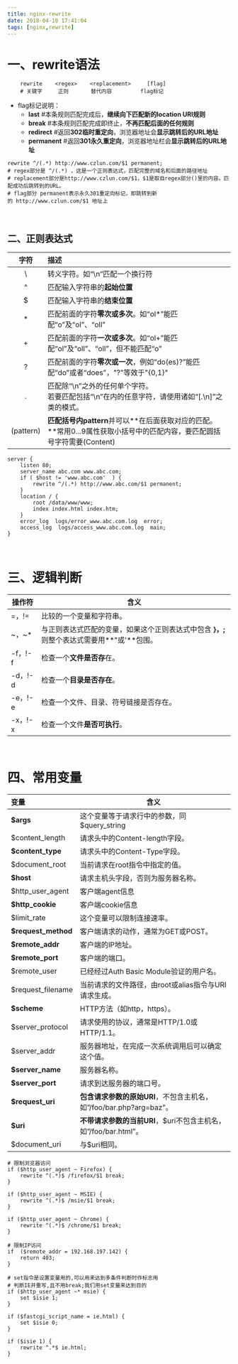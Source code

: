 ```yaml
---
title: nginx-rewrite
date: 2018-04-10 17:41:04
tags: [nginx,rewrite]
---
```


# 一、rewrite语法

```nginx
    rewrite    <regex>    <replacement>     [flag]       
    # 关键字     正则       替代内容         flag标记
```

- flag标记说明：
  - **last**  #本条规则匹配完成后，**继续向下匹配新的location URI规则**
  - **break**  #本条规则匹配完成即终止，**不再匹配后面的任何规则**
  - **redirect**  #返回**302临时重定向**，浏览器地址会**显示跳转后的URL地址**
  - **permanent**  #返回**301永久重定向**，浏览器地址栏会**显示跳转后的URL地址**

```nginx 
rewrite ^/(.*) http://www.czlun.com/$1 permanent;
# regex部分是 ^/(.*) ，这是一个正则表达式，匹配完整的域名和后面的路径地址
# replacement部分是http://www.czlun.com/$1，$1是取自regex部分()里的内容。匹配成功后跳转到的URL。
# flag部分 permanent表示永久301重定向标记，即跳转到新的 http://www.czlun.com/$1 地址上
```

<br/>

## 二、正则表达式

|   字符    | 描述                                                         |
| :-------: | :----------------------------------------------------------- |
|     \     | 转义字符。如“\n”匹配一个换行符                               |
|     ^     | 匹配输入字符串的**起始位置**                                 |
|     $     | 匹配输入字符串的**结束位置**                                 |
|     *     | 匹配前面的字符**零次或多次**。如“ol*”能匹配“o”及“ol”、“oll”  |
|     +     | 匹配前面的字符**一次或多次**。如“ol+”能匹配“ol”及“oll”、“oll”，但不能匹配“o” |
|     ?     | 匹配前面的字符**零次或一次**，例如“do(es)?”能匹配“do”或者“does”，"?"等效于"{0,1}" |
|     .     | 匹配除“\n”之外的任何单个字符。<br />若要匹配包括“\n”在内的任意字符，请使用诸如“[.\n]”之类的模式。 |
| (pattern) | **匹配括号内pattern**并可以**在后面获取对应的匹配。<br />**常用$0...$9属性获取小括号中的匹配内容，要匹配圆括号字符需要\(Content\) |

```nginx
server {
    listen 80;
    server_name abc.com www.abc.com;
    if ( $host != 'www.abc.com'  ) {
        rewrite ^/(.*) http://www.abc.com/$1 permanent;
    }
    location / {
        root /data/www/www;
        index index.html index.htm;
    }
    error_log  logs/error_www.abc.com.log  error;
    access_log  logs/access_www.abc.com.log  main;
}
```

<br/>

# 三、逻辑判断

| 操作符  | 含义                                                         |
| ------- | ------------------------------------------------------------ |
| =，!=   | 比较的一个变量和字符串。                                     |
| ~，~*   | 与正则表达式匹配的变量，如果这个正则表达式中包含 **}，;** 则整个表达式需要用**"或'**包围。 |
| -f，!-f | 检查一个**文件是否存**在。                                   |
| -d，!-d | 检查一个**目录是否存在**。                                   |
| -e，!-e | 检查一个文件、目录、符号链接是否存在。                       |
| -x，!-x | 检查一个文件**是否可执行**。                                 |

<br/>

# 四、常用变量

| 变量                | 含义                                                         |
| :------------------ | ------------------------------------------------------------ |
| **$args**           | 这个变量等于请求行中的参数，同$query_string                  |
| $content_length     | 请求头中的Content-length字段。                               |
| **$content_type**   | 请求头中的Content-Type字段。                                 |
| $document_root      | 当前请求在root指令中指定的值。                               |
| **$host**           | 请求主机头字段，否则为服务器名称。                           |
| $http_user_agent    | 客户端agent信息                                              |
| **$http_cookie**    | 客户端cookie信息                                             |
| $limit_rate         | 这个变量可以限制连接速率。                                   |
| **$request_method** | 客户端请求的动作，通常为GET或POST。                          |
| **$remote_addr**    | 客户端的IP地址。                                             |
| **$remote_port**    | 客户端的端口。                                               |
| $remote_user        | 已经经过Auth   Basic Module验证的用户名。                    |
| $request_filename   | 当前请求的文件路径，由root或alias指令与URI请求生成。         |
| **$scheme**         | HTTP方法（如http，https）。                                  |
| $server_protocol    | 请求使用的协议，通常是HTTP/1.0或HTTP/1.1。                   |
| $server_addr        | 服务器地址，在完成一次系统调用后可以确定这个值。             |
| **$server_name**    | 服务器名称。                                                 |
| **$server_port**    | 请求到达服务器的端口号。                                     |
| **$request_uri**    | **包含请求参数的原始URI**，不包含主机名，如”/foo/bar.php?arg=baz”。 |
| **$uri**            | **不带请求参数的当前URI**，$uri不包含主机名，如”/foo/bar.html”。 |
| $document_uri       | 与$uri相同。                                                 |

```nginx
# 限制浏览器访问  
if ($http_user_agent ~ Firefox) {   
    rewrite ^(.*)$ /firefox/$1 break;   
}

if ($http_user_agent ~ MSIE) {   
    rewrite ^(.*)$ /msie/$1 break;   
}      

if ($http_user_agent ~ Chrome) {   
    rewrite ^(.*)$ /chrome/$1 break;   
}  

# 限制IP访问  
if  ($remote_addr = 192.168.197.142) {  
    return 403;  
}

# set指令是设置变量用的,可以用来达到多条件判断时作标志用
# 判断IE并重写,且不用break;我们用set变量来达到目的
if ($http_user_agent ~* msie) {  
    set $isie 1;  
}

if ($fastcgi_script_name = ie.html) {  
    set $isie 0;  
}  
		  
if ($isie 1) {  
    rewrite ^.*$ ie.html;  
}  
```

